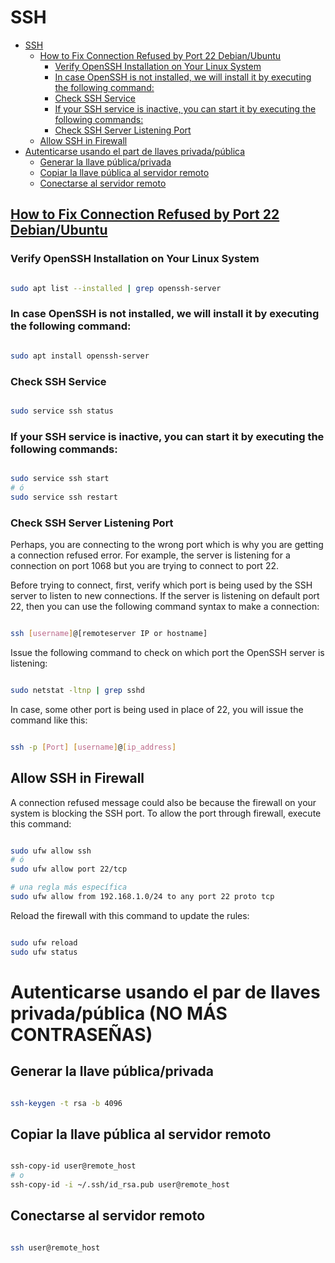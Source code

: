# SSH

<!-- TOC -->
* [SSH](#ssh)
  * [How to Fix Connection Refused by Port 22 Debian/Ubuntu](#how-to-fix-connection-refused-by-port-22-debianubuntu)
    * [Verify OpenSSH Installation on Your Linux System](#verify-openssh-installation-on-your-linux-system)
    * [In case OpenSSH is not installed, we will install it by executing the following command:](#in-case-openssh-is-not-installed-we-will-install-it-by-executing-the-following-command)
    * [Check SSH Service](#check-ssh-service)
    * [If your SSH service is inactive, you can start it by executing the following commands:](#if-your-ssh-service-is-inactive-you-can-start-it-by-executing-the-following-commands)
    * [Check SSH Server Listening Port](#check-ssh-server-listening-port)
  * [Allow SSH in Firewall](#allow-ssh-in-firewall)
* [Autenticarse usando el part de llaves privada/pública](#autenticarse-usando-el-part-de-llaves-privadapública)
  * [Generar la llave pública/privada](#generar-la-llave-públicaprivada)
  * [Copiar la llave pública al servidor remoto](#copiar-la-llave-pública-al-servidor-remoto)
  * [Conectarse al servidor remoto](#conectarse-al-servidor-remoto)
<!-- TOC -->

## [How to Fix Connection Refused by Port 22 Debian/Ubuntu](https://linuxhint.com/fix_connection_refused_ubuntu/)

### Verify OpenSSH Installation on Your Linux System

```bash 

sudo apt list --installed | grep openssh-server
```

### In case OpenSSH is not installed, we will install it by executing the following command:

```bash 

sudo apt install openssh-server
```

### Check SSH Service

```bash 

sudo service ssh status
```

### If your SSH service is inactive, you can start it by executing the following commands:

```bash 

sudo service ssh start
# ó
sudo service ssh restart
```

### Check SSH Server Listening Port

Perhaps, you are connecting to the wrong port which is why you are getting a connection refused error. For example, the
server is listening for a connection on port 1068 but you are trying to connect to port 22.

Before trying to connect, first, verify which port is being used by the SSH server to listen to new connections. If the
server is listening on default port 22, then you can use the following command syntax to make a connection:

```bash 

ssh [username]@[remoteserver IP or hostname]
```

Issue the following command to check on which port the OpenSSH server is listening:

```bash 

sudo netstat -ltnp | grep sshd
```

In case, some other port is being used in place of 22, you will issue the command like this:

```bash 

ssh -p [Port] [username]@[ip_address]
```

## Allow SSH in Firewall

A connection refused message could also be because the firewall on your system is blocking the SSH port. To allow the port through firewall, execute this command:

```bash 

sudo ufw allow ssh
# ó
sudo ufw allow port 22/tcp

# una regla más específica
sudo ufw allow from 192.168.1.0/24 to any port 22 proto tcp
```

Reload the firewall with this command to update the rules:

```bash 

sudo ufw reload
sudo ufw status
```

# Autenticarse usando el par de llaves privada/pública (NO MÁS CONTRASEÑAS)

## Generar la llave pública/privada

```bash

ssh-keygen -t rsa -b 4096
```

## Copiar la llave pública al servidor remoto

```bash

ssh-copy-id user@remote_host
# o
ssh-copy-id -i ~/.ssh/id_rsa.pub user@remote_host
```

## Conectarse al servidor remoto

```bash

ssh user@remote_host
```